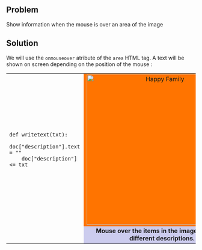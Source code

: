 Problem
-------

Show information when the mouse is over an area of the image


Solution
--------

We will use the `onmouseover` atribute of the `area` HTML tag. A text will be shown on screen depending on the position of the mouse :

<table width="100%">
<tr>
<td style="width:40%;padding-right:10px;">

    def writetext(txt):
        doc["description"].text = ""
        doc["description"] <= txt

</td>
<td style="background-color:#FF7400;text-align:center;">
<img src="../images/imagemap_example.png" width ="400" height ="400" alt="Happy Family" usemap="#familymap" />

<map name="familymap">
<area shape="rect" coords="0,0,160,95" onmouseover="writetext('This plane was flying to wonderland in a sunny day')" />
<area shape="rect" coords="180,0,400,165" onmouseover="writetext('The Sun and the gas giant planets like Jupiter are by far the largest objects in our Solar System.')" />
<area shape="rect" coords="0,120,180,400" onmouseover="writetext('This is me or you.')" />
<area shape="rect" coords="175,235,270,400" onmouseover="writetext('Dennis the menace!!!!!!!!')" />
</map>
</td>
</tr>

<tr>
<td></td>
<td style="background-color:#ccccee;text-align:center;">
<div id="description"><blink><b>Mouse over the items in the image to see the different descriptions.</b></blink></div>
</td>
</tr>
</table>

<script type="text/python3">
def writetext(txt):
    doc["description"].text = ""
    doc["description"] <= txt
</script>
